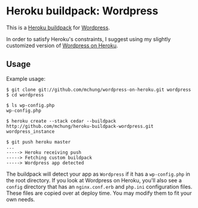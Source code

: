 Heroku buildpack: Wordpress
===========================

This is a [Heroku buildpack](http://devcenter.heroku.com/articles/buildpack) for [Wordpress](http://wordpress.org).

In order to satisfy Heroku's constraints, I suggest using my slightly customized version of [Wordpress on Heroku](http://github.com/mchung/wordpress-on-heroku). 

Usage
-----

Example usage:

	$ git clone git://github.com/mchung/wordpress-on-heroku.git wordpress
	$ cd wordpress

    $ ls wp-config.php
    wp-config.php

    $ heroku create --stack cedar --buildpack http://github.com/mchung/heroku-buildpack-wordpress.git wordpress_instance

    $ git push heroku master
    ...
    -----> Heroku receiving push
    -----> Fetching custom buildpack
    -----> Wordpress app detected

The buildpack will detect your app as `Wordpress` if it has a `wp-config.php` in the root directory. If you look at Wordpress on Heroku, you'll also see a `config` directory that has an `nginx.conf.erb` and `php.ini` configuration files. These files are copied over at deploy time. You may modify them to fit your own needs.